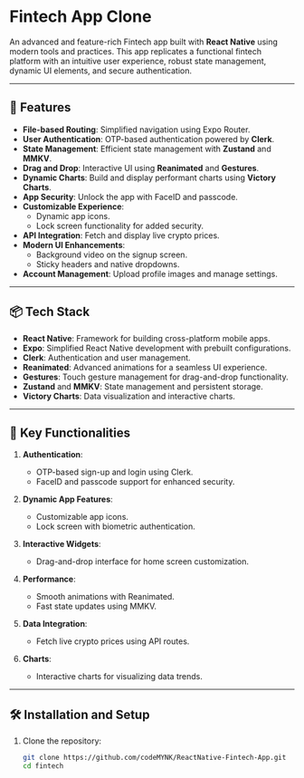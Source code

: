 # Fintech App Clone

An advanced and feature-rich Fintech app built with **React Native** using modern tools and practices. This app replicates a functional fintech platform with an intuitive user experience, robust state management, dynamic UI elements, and secure authentication.

---

## 🚀 Features

- **File-based Routing**: Simplified navigation using Expo Router.
- **User Authentication**: OTP-based authentication powered by **Clerk**.
- **State Management**: Efficient state management with **Zustand** and **MMKV**.
- **Drag and Drop**: Interactive UI using **Reanimated** and **Gestures**.
- **Dynamic Charts**: Build and display performant charts using **Victory Charts**.
- **App Security**: Unlock the app with FaceID and passcode.
- **Customizable Experience**:
  - Dynamic app icons.
  - Lock screen functionality for added security.
- **API Integration**: Fetch and display live crypto prices.
- **Modern UI Enhancements**:
  - Background video on the signup screen.
  - Sticky headers and native dropdowns.
- **Account Management**: Upload profile images and manage settings.

---

## 📦 Tech Stack

- **React Native**: Framework for building cross-platform mobile apps.
- **Expo**: Simplified React Native development with prebuilt configurations.
- **Clerk**: Authentication and user management.
- **Reanimated**: Advanced animations for a seamless UI experience.
- **Gestures**: Touch gesture management for drag-and-drop functionality.
- **Zustand** and **MMKV**: State management and persistent storage.
- **Victory Charts**: Data visualization and interactive charts.

---

## 🔑 Key Functionalities

1. **Authentication**: 
   - OTP-based sign-up and login using Clerk.
   - FaceID and passcode support for enhanced security.

2. **Dynamic App Features**:
   - Customizable app icons.
   - Lock screen with biometric authentication.

3. **Interactive Widgets**:
   - Drag-and-drop interface for home screen customization.

4. **Performance**:
   - Smooth animations with Reanimated.
   - Fast state updates using MMKV.

5. **Data Integration**:
   - Fetch live crypto prices using API routes.

6. **Charts**:
   - Interactive charts for visualizing data trends.

---

## 🛠️ Installation and Setup

1. Clone the repository:
   ```bash
   git clone https://github.com/codeMYNK/ReactNative-Fintech-App.git
   cd fintech
